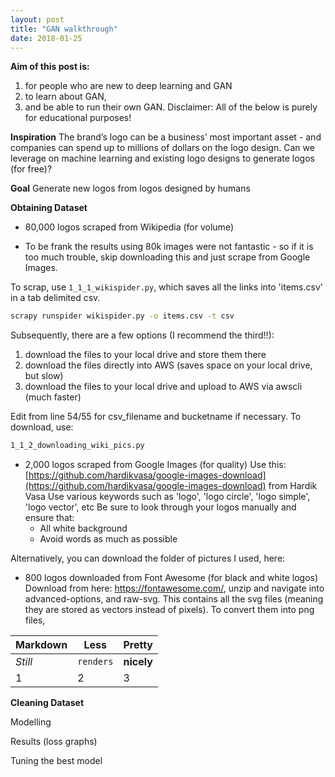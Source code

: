 ```yaml
---
layout: post
title: "GAN walkthrough"
date: 2018-01-25
---
```


__Aim of this post is:__
1) for people who are new to deep learning and GAN 
2) to learn about GAN, 
3) and be able to run their own GAN.
Disclaimer: All of the below is purely for educational purposes!

__Inspiration__
The brand’s logo can be a business’ most important asset - and companies can spend up to millions of dollars on the logo design. Can we leverage on machine learning and existing logo designs to generate logos (for free)?

__Goal__
Generate new logos from logos designed by humans

__Obtaining Dataset__
- 80,000 logos scraped from Wikipedia (for volume)
* To be frank the results using 80k images were not fantastic - so if it is too much trouble, skip downloading this and just scrape from Google Images.

To scrap, use `1_1_1_wikispider.py`, which saves all the links into 'items.csv' in a tab delimited csv.

```bash
scrapy runspider wikispider.py -o items.csv -t csv
```
Subsequently, there are a few options (I recommend the third!!):
1) download the files to your local drive and store them there
2) download the files directly into AWS (saves space on your local drive, but slow)
3) download the files to your local drive and upload to AWS via awscli (much faster)

Edit from line 54/55 for csv_filename and bucketname if necessary.
To download, use:
```bash
1_1_2_downloading_wiki_pics.py
```

- 2,000 logos scraped from Google Images (for quality)
Use this: [https://github.com/hardikvasa/google-images-download](https://github.com/hardikvasa/google-images-download) from Hardik Vasa
Use various keywords such as 'logo', 'logo circle', 'logo simple', 'logo vector', etc
Be sure to look through your logos manually and ensure that:
    - All white background
    - Avoid words as much as possible

Alternatively, you can download the folder of pictures I used, here: 


- 800 logos downloaded from Font Awesome (for black and white logos)
Download from here: https://fontawesome.com/, unzip and navigate into advanced-options, and raw-svg.
This contains all the svg files (meaning they are stored as vectors instead of pixels). 
To convert them into png files, 



Markdown | Less | Pretty
--- | --- | ---
*Still* | `renders` | **nicely**
1 | 2 | 3



__Cleaning Dataset__

Modelling

Results (loss graphs)

Tuning the best model